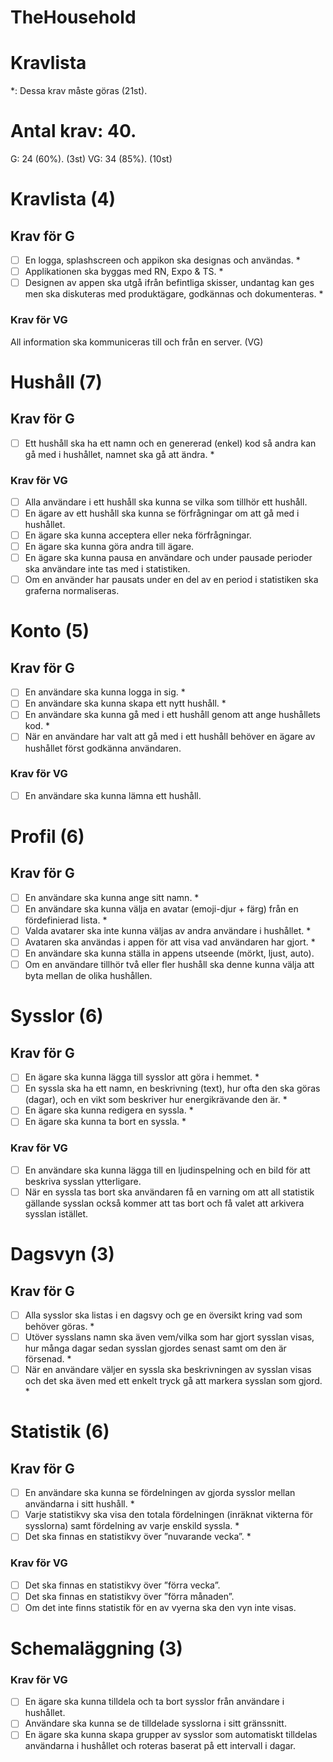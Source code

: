 # TheHousehold

# Kravlista
*: Dessa krav måste göras (21st).

# Antal krav: 40.
G: 24 (60%).  (3st)
VG: 34 (85%).
  (10st)

# Kravlista (4)

## Krav för G

- [ ] En logga, splashscreen och appikon ska designas och användas. *
- [ ] Applikationen ska byggas med RN, Expo & TS. *
- [ ] Designen av appen ska utgå ifrån befintliga skisser, undantag kan ges men ska diskuteras
med produktägare, godkännas och dokumenteras. *

### Krav för VG

All information ska kommuniceras till och från en server. (VG)

# Hushåll (7)

## Krav för G

- [ ] Ett hushåll ska ha ett namn och en genererad (enkel) kod så andra kan gå med i hushållet,
namnet ska gå att ändra. *

### Krav för VG

- [ ] Alla användare i ett hushåll ska kunna se vilka som tillhör ett hushåll.
- [ ] En ägare av ett hushåll ska kunna se förfrågningar om att gå med i hushållet.
- [ ] En ägare ska kunna acceptera eller neka förfrågningar.
- [ ] En ägare ska kunna göra andra till ägare.
- [ ] En ägare ska kunna pausa en användare och under pausade perioder ska användare inte tas med i statistiken.
- [ ] Om en använder har pausats under en del av en period i statistiken ska graferna normaliseras.

# Konto (5)

## Krav för G

- [ ] En användare ska kunna logga in sig. *
- [ ] En användare ska kunna skapa ett nytt hushåll. *
- [ ] En användare ska kunna gå med i ett hushåll genom att ange hushållets kod. *
- [ ] När en användare har valt att gå med i ett hushåll behöver en ägare av hushållet först
godkänna användaren.

### Krav för VG

- [ ] En användare ska kunna lämna ett hushåll.

# Profil (6)

## Krav för G

- [ ] En användare ska kunna ange sitt namn. *
- [ ] En användare ska kunna välja en avatar (emoji-djur + färg) från en fördefinierad lista. *
- [ ] Valda avatarer ska inte kunna väljas av andra användare i hushållet. *
- [ ] Avataren ska användas i appen för att visa vad användaren har gjort. *
- [ ] En användare ska kunna ställa in appens utseende (mörkt, ljust, auto).
- [ ] Om en användare tillhör två eller fler hushåll ska denne kunna välja att byta mellan de olika hushållen.

# Sysslor (6)

## Krav för G

- [ ] En ägare ska kunna lägga till sysslor att göra i hemmet. *
- [ ] En syssla ska ha ett namn, en beskrivning (text), hur ofta den ska göras (dagar), och en vikt som beskriver hur energikrävande den är. *
- [ ] En ägare ska kunna redigera en syssla. *
- [ ] En ägare ska kunna ta bort en syssla. *

### Krav för VG

- [ ] En användare ska kunna lägga till en ljudinspelning och en bild för att beskriva sysslan ytterligare.
- [ ] När en syssla tas bort ska användaren få en varning om att all statistik gällande sysslan också kommer att tas bort och få valet att arkivera sysslan istället.

# Dagsvyn (3)

## Krav för G

- [ ] Alla sysslor ska listas i en dagsvy och ge en översikt kring vad som behöver göras. *
- [ ] Utöver sysslans namn ska även vem/vilka som har gjort sysslan visas, hur många dagar sedan sysslan gjordes senast samt om den är försenad. *
- [ ] När en användare väljer en syssla ska beskrivningen av sysslan visas och det ska även med ett enkelt tryck gå att markera sysslan som gjord. *

# Statistik (6)

## Krav för G

- [ ] En användare ska kunna se fördelningen av gjorda sysslor mellan användarna i sitt hushåll. *
- [ ] Varje statistikvy ska visa den totala fördelningen (inräknat vikterna för sysslorna) samt fördelning av varje enskild syssla. *
- [ ] Det ska finnas en statistikvy över ”nuvarande vecka”. *

### Krav för VG

- [ ] Det ska finnas en statistikvy över ”förra vecka”.
- [ ] Det ska finnas en statistikvy över ”förra månaden”. 
- [ ] Om det inte finns statistik för en av vyerna ska den vyn inte visas.

# Schemaläggning (3)

### Krav för VG

- [ ] En ägare ska kunna tilldela och ta bort sysslor från användare i hushållet.
- [ ] Användare ska kunna se de tilldelade sysslorna i sitt gränssnitt.
- [ ] En ägare ska kunna skapa grupper av sysslor som automatiskt tilldelas användarna i hushållet och roteras baserat på ett intervall i dagar. 
